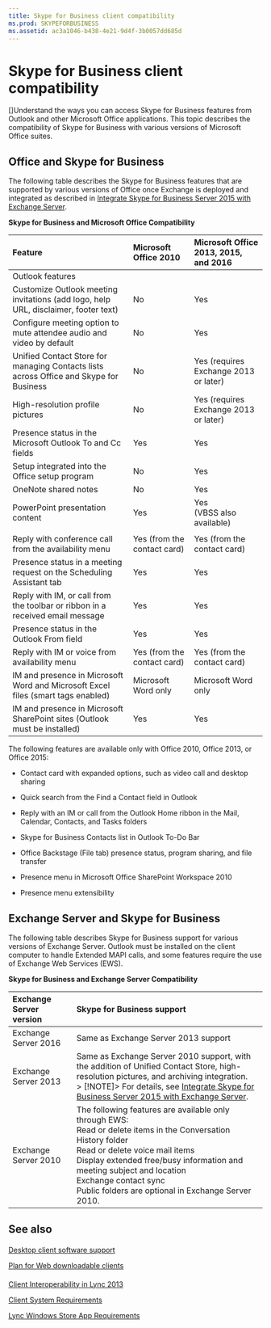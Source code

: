 ```yaml
---
title: Skype for Business client compatibility
ms.prod: SKYPEFORBUSINESS
ms.assetid: ac3a1046-b438-4e21-9d4f-3b0057dd685d
---
```




# Skype for Business client compatibility
[]Understand the ways you can access Skype for Business features from Outlook and other Microsoft Office applications.
This topic describes the compatibility of Skype for Business with various versions of Microsoft Office suites. 
  
    
    


## Office and Skype for Business

The following table describes the Skype for Business features that are supported by various versions of Office once Exchange is deployed and integrated as described in  [Integrate Skype for Business Server 2015 with Exchange Server](integrate-skype-for-business-server-2015-with-exchange-server.md).
  
    
    

**Skype for Business and Microsoft Office Compatibility**


|**Feature**|**Microsoft Office 2010**|**Microsoft Office 2013, 2015, and 2016**|
|:-----|:-----|:-----|
|Outlook features  <br/> |||
|Customize Outlook meeting invitations (add logo, help URL, disclaimer, footer text)  <br/> |No  <br/> |Yes  <br/> |
|Configure meeting option to mute attendee audio and video by default  <br/> |No  <br/> |Yes  <br/> |
|Unified Contact Store for managing Contacts lists across Office and Skype for Business  <br/> |No  <br/> |Yes (requires Exchange 2013 or later)  <br/> |
|High-resolution profile pictures  <br/> |No  <br/> |Yes (requires Exchange 2013 or later)  <br/> |
|Presence status in the Microsoft Outlook To and Cc fields  <br/> |Yes  <br/> |Yes  <br/> |
|Setup integrated into the Office setup program  <br/> |No  <br/> |Yes  <br/> |
|OneNote shared notes  <br/> |No  <br/> |Yes  <br/> |
|PowerPoint presentation content  <br/> |Yes  <br/> |Yes  <br/> (VBSS also available)  <br/> |
||||
|Reply with conference call from the availability menu  <br/> |Yes (from the contact card)  <br/> |Yes (from the contact card)  <br/> |
|Presence status in a meeting request on the Scheduling Assistant tab  <br/> |Yes  <br/> |Yes  <br/> |
|Reply with IM, or call from the toolbar or ribbon in a received email message  <br/> |Yes  <br/> |Yes  <br/> |
|Presence status in the Outlook From field  <br/> |Yes  <br/> |Yes  <br/> |
|Reply with IM or voice from availability menu  <br/> |Yes (from the contact card)  <br/> |Yes (from the contact card)  <br/> |
|IM and presence in Microsoft Word and Microsoft Excel files (smart tags enabled)  <br/> |Microsoft Word only  <br/> |Microsoft Word only  <br/> |
|IM and presence in Microsoft SharePoint sites (Outlook must be installed)  <br/> |Yes  <br/> |Yes  <br/> |
   
The following features are available only with Office 2010, Office 2013, or Office 2015:
  
    
    

- Contact card with expanded options, such as video call and desktop sharing
    
  
- Quick search from the Find a Contact field in Outlook
    
  
- Reply with an IM or call from the Outlook Home ribbon in the Mail, Calendar, Contacts, and Tasks folders
    
  
- Skype for Business Contacts list in Outlook To-Do Bar
    
  
- Office Backstage (File tab) presence status, program sharing, and file transfer
    
  
- Presence menu in Microsoft Office SharePoint Workspace 2010 
    
  
- Presence menu extensibility
    
  

## Exchange Server and Skype for Business

The following table describes Skype for Business support for various versions of Exchange Server. Outlook must be installed on the client computer to handle Extended MAPI calls, and some features require the use of Exchange Web Services (EWS).
  
    
    

**Skype for Business and Exchange Server Compatibility**


|**Exchange Server version**|**Skype for Business support**|
|:-----|:-----|
|Exchange Server 2016  <br/> |Same as Exchange Server 2013 support  <br/> |
|Exchange Server 2013  <br/> |Same as Exchange Server 2010 support, with the addition of Unified Contact Store, high-resolution pictures, and archiving integration.  <br/> > [!NOTE]> For details, see  [Integrate Skype for Business Server 2015 with Exchange Server](integrate-skype-for-business-server-2015-with-exchange-server.md).           |
|Exchange Server 2010  <br/> | The following features are available only through EWS: <br/>  Read or delete items in the Conversation History folder <br/>  Read or delete voice mail items <br/>  Display extended free/busy information and meeting subject and location <br/>  Exchange contact sync <br/>  Public folders are optional in Exchange Server 2010. <br/> |
   

## See also


#### 


  
    
    
 [Desktop client software support](desktop-client-software-support.md)
  
    
    
 [Plan for Web downloadable clients](plan-for-web-downloadable-clients.md)
#### 


  
    
    
 [Client Interoperability in Lync 2013](http://technet.microsoft.com/library/0f126571-91a2-45d5-855c-1e4ddb45fc04.aspx)
  
    
    
 [Client System Requirements](http://technet.microsoft.com/library/38f3a465-dac1-4381-bc59-270a4ef07ced.aspx)
  
    
    
 [Lync Windows Store App Requirements](http://technet.microsoft.com/library/5f2e0a40-8450-4f61-b6f6-913fc1906020.aspx)
